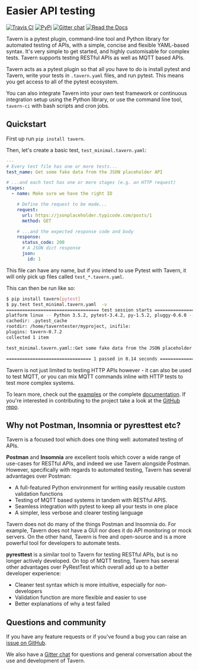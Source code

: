 # Easier API testing

[![Travis CI](https://travis-ci.org/taverntesting/tavern.svg?branch=master)](https://travis-ci.org/taverntesting/tavern) [![PyPi](https://img.shields.io/pypi/v/tavern.svg)](https://pypi.org/project/tavern/) [![Gitter chat](https://badges.gitter.im/taverntesting.png)](https://gitter.im/taverntesting) [![Read the Docs](https://readthedocs.org/projects/pip/badge/?version=latest&style=flat)](https://tavern.readthedocs.io/en/latest/)


Tavern is a pytest plugin, command-line tool and Python library for automated
testing of APIs, with a simple, concise and flexible YAML-based syntax. It's
very simple to get started, and highly customisable for complex tests. Tavern
supports testing RESTful APIs as well as MQTT based APIs.

Tavern acts as a pytest plugin so that all you have to do is install pytest and
Tavern, write your tests in `.tavern.yaml` files, and run pytest. This means you
get access to all of the pytest ecosystem.

You can also integrate Tavern into your own test framework or continuous
integration setup using the Python library, or use the command line tool,
`tavern-ci` with bash scripts and cron jobs.

## Quickstart

First up run `pip install tavern`.

Then, let's create a basic test, `test_minimal.tavern.yaml`:

```yaml
---
# Every test file has one or more tests...
test_name: Get some fake data from the JSON placeholder API

# ...and each test has one or more stages (e.g. an HTTP request)
stages:
  - name: Make sure we have the right ID

    # Define the request to be made...
    request:
      url: https://jsonplaceholder.typicode.com/posts/1
      method: GET

    # ...and the expected response code and body
    response:
      status_code: 200
      # A JSON dict response
      json:
        id: 1
```

This file can have any name, but if you intend to use Pytest with Tavern, it
will only pick up files called `test_*.tavern.yaml`.

This can then be run like so:

```bash
$ pip install tavern[pytest]
$ py.test test_minimal.tavern.yaml  -v
=================================== test session starts ===================================
platform linux -- Python 3.5.2, pytest-3.4.2, py-1.5.2, pluggy-0.6.0 -- /home/taverntester/.virtualenvs/tavernexample/bin/python3
cachedir: .pytest_cache
rootdir: /home/taverntester/myproject, inifile:
plugins: tavern-0.7.2
collected 1 item

test_minimal.tavern.yaml::Get some fake data from the JSON placeholder API PASSED   [100%]

================================ 1 passed in 0.14 seconds =================================
```

Tavern is not just limited to testing HTTP APIs however - it can also be used to
test MQTT, or you can mix MQTT commands inline with HTTP tests to test more
complex systems.

To learn more, check out the
[examples](https://taverntesting.github.io/examples) or the complete
[documentation](https://taverntesting.github.io/documentation). If you're
interested in contributing to the project take a look at the
[GitHub repo](https://github.com/taverntesting/tavern).

## Why not Postman, Insomnia or pyresttest etc?

Tavern is a focused tool which does one thing well: automated testing of APIs.

**Postman** and **Insomnia** are excellent tools which cover a wide range of use-cases for RESTful APIs, and indeed we use Tavern alongside Postman. However, specifically with regards to automated testing, Tavern has several advantages over Postman:
- A full-featured Python environment for writing easily reusable custom validation functions
- Testing of MQTT based systems in tandem with RESTful APIS.
- Seamless integration with pytest to keep all your tests in one place
- A simpler, less verbose and clearer testing language

Tavern does not do many of the things Postman and Insomnia do. For example, Tavern does not have a GUI nor does it do API monitoring or mock servers. On the other hand, Tavern is free and open-source and is a more powerful tool for developers to automate tests.

**pyresttest** is a similar tool to Tavern for testing RESTful APIs, but is no longer actively developed. On top of MQTT testing, Tavern has several other advantages over PyRestTest which overall add up to a better developer experience:

- Cleaner test syntax which is more intuitive, especially for non-developers
- Validation function are more flexible and easier to use
- Better explanations of why a test failed

## Questions and community

If you have any feature requests or if you've found a bug you can raise an
[issue on GitHub](https://github.com/taverntesting/tavern/issues).

We also have a [Gitter chat](https://gitter.im/taverntesting) for questions and
general conversation about the use and development of Tavern.
